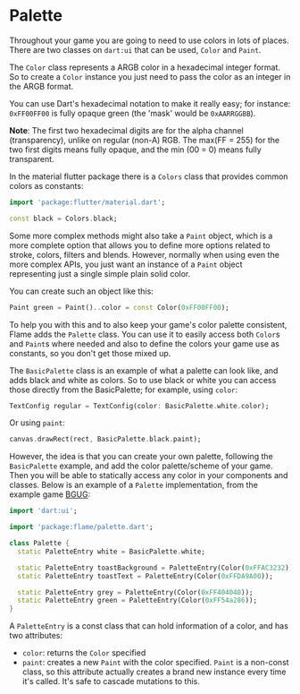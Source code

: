 # Palette

Throughout your game you are going to need to use colors in lots of places. There are two classes on
`dart:ui` that can be used, `Color` and `Paint`.

The `Color` class represents a ARGB color in a hexadecimal integer
format. So to create a `Color` instance you just need to pass the color as an integer in the ARGB
format.

You can use Dart's hexadecimal notation to make it really easy; for instance: `0xFF00FF00` is fully
opaque green (the 'mask' would be `0xAARRGGBB`). 

**Note**: The first two hexadecimal digits are for
the alpha channel (transparency), unlike on regular (non-A) RGB. The max(FF = 255) for the two first
digits means fully opaque, and the min (00 = 0) means fully transparent.

In the material flutter package there is a `Colors` class that provides common colors as constants:

```dart
import 'package:flutter/material.dart';

const black = Colors.black;
```

Some more complex methods might also take a `Paint` object, which is a more complete option that
allows you to define more options related to stroke, colors, filters and blends.
However, normally when using even the more complex APIs, you just want an instance of a `Paint`
object representing just a single simple plain solid color.

You can create such an object like this:

```dart
Paint green = Paint()..color = const Color(0xFF00FF00);
```

To help you with this and to also keep your game's color palette consistent, Flame adds the `Palette`
class. You can use it to easily access both `Color`s and `Paint`s where needed and also to define
the colors your game use as constants, so you don't get those mixed up.

The `BasicPalette` class is an example of what a palette can look like, and adds black and white as
colors. So to use black or white you can access those directly from the BasicPalette; for example,
using `color`:

```dart
TextConfig regular = TextConfig(color: BasicPalette.white.color);
```

Or using `paint`:

```dart
canvas.drawRect(rect, BasicPalette.black.paint);
```

However, the idea is that you can create your own palette, following the `BasicPalette` example, and
add the color palette/scheme of your game. Then you will be able to statically access any color in
your components and classes. Below is an example of a `Palette` implementation, from the example
game [BGUG](https://github.com/luanpotter/bgug/blob/master/lib/palette.dart):

```dart
import 'dart:ui';

import 'package:flame/palette.dart';

class Palette {
  static PaletteEntry white = BasicPalette.white;

  static PaletteEntry toastBackground = PaletteEntry(Color(0xFFAC3232));
  static PaletteEntry toastText = PaletteEntry(Color(0xFFDA9A00));

  static PaletteEntry grey = PaletteEntry(Color(0xFF404040));
  static PaletteEntry green = PaletteEntry(Color(0xFF54a286));
}
```

A `PaletteEntry` is a const class that can hold information of a color, and has two attributes:

 - `color`: returns the `Color` specified
 - `paint`: creates a new `Paint` with the color specified. `Paint` is a non-const class, so this
  attribute actually creates a brand new instance every time it's called. It's safe to cascade
  mutations to this.
